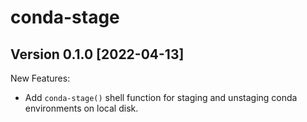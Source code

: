 # conda-stage

## Version 0.1.0 [2022-04-13]

New Features:

* Add `conda-stage()` shell function for staging and unstaging conda
  environments on local disk.
